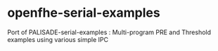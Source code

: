 # openfhe-serial-examples
Port of PALISADE-serial-examples : Multi-program PRE and Threshold examples using various simple IPC
